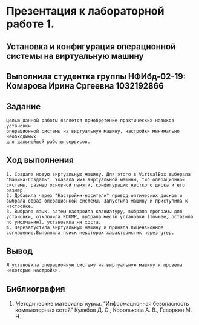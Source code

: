 # Презентация к лабораторной работе 1. 
## Установка и конфигурация операционной системы на виртуальную машину

## Выполнила студентка группы НФИбд-02-19: Комарова Ирина Сргеевна 1032192866

## Задание
    Целью данной работы является приобретение практических навыков установки 
    операционной системы на виртуальную машину, настройки минимально необходимых 
    для дальнейшей работы сервисов.

## Ход выполнения
    1. Создала новую виртуальную машину. Для этого в VirtualBox выберала 
    "Машина-Создать". Указала имя виртуальной машины, тип операционной 
    системы, размер основной памяти, конфигурацию жесткого диска и его размер.
    2. Добавила через "Настройки-носители" привод оптических дисков и 
    выбрала образ операционной системы. Запустила машину и приступила к настройке.
    3. Выбрала язык, затем настроила клавиатуру, выбрала програмы для 
    установки, отключила KDUMP, выбрала место установки (точнее, оставила 
    по умолчанию), установила мя хоста.
    4. Перезапустила виртуальную машину и приняла лицензионное 
    соглашение.Выполнила поиск некоторых характеристик через grep.

## Вывод 
    Я установила операционную систему на виртуальную машину и провела некоторые настройки.


## Библиография
1. Методические материалы курса. “Информационная безопасность компьютерных сетей” Кулябов Д. С., Королькова А. В., Геворкян М. Н.